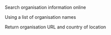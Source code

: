 Search organisation information online

Using a list of organisation names

Return organisation URL and country of location
